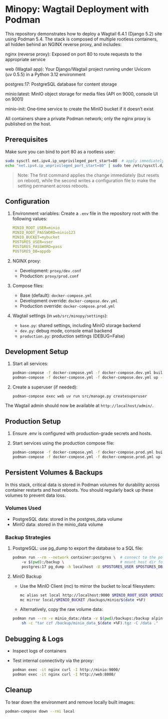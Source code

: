 # Minopy: Wagtail Deployment with Podman

This repository demonstrates how to deploy a Wagtail 6.4.1 (Django 5.2) site using Podman 5.4. The stack is composed of multiple rootless containers, all hidden behind an NGINX reverse proxy, and includes:

nginx (reverse proxy): Exposed on port 80 to route requests to the appropriate service

web (Wagtail app): Your Django/Wagtail project running under Uvicorn (uv 0.5.5) in a Python 3.12 environment

postgres:17: PostgreSQL database for content storage

minio:latest: MinIO object storage for media files (API on 9000, console UI on 9001)

minio-init: One‑time service to create the MinIO bucket if it doesn’t exist

All containers share a private Podman network; only the nginx proxy is published on the host.

## Prerequisites

Make sure you can bind to port 80 as a rootless user:

```bash
sudo sysctl net.ipv4.ip_unprivileged_port_start=80  # apply immediately until next reboot
echo "net.ipv4.ip_unprivileged_port_start=80" | sudo tee /etc/sysctl.d/rootles
```

> Note: The first command applies the change immediately (but resets on reboot), while the second writes a configuration file to make the setting permanent across reboots.

## Configuration

1. Environment variables: Create a `.env` file in the repository root with the following values:

    ```yml
    MINIO_ROOT_USER=minio
    MINIO_ROOT_PASSWORD=minio123
    MINIO_BUCKET=mybucket
    POSTGRES_USER=user
    POSTGRES_PASSWORD=pass
    POSTGRES_DB=appdb
    ```

2. NGINX proxy:

   - Development: `proxy/dev.conf`
   - Production: `proxy/prod.conf`

3. Compose files:

   - Base (default):       `docker-compose.yml`
   - Development override: `docker-compose.dev.yml`
   - Production override:  `docker-compose.prod.yml`

4. Wagtail settings (in `web/src/minopy/settings`):

   - `base.py`: shared settings, including MinIO storage backend
   - `dev.py`: debug mode, console email backend
   - `production.py`: production settings (DEBUG=False)

## Development Setup

1. Start all services:

   ```bash
   podman-compose -f docker-compose.yml -f docker-compose.dev.yml build web
   podman-compose -f docker-compose.yml -f docker-compose.dev.yml up -d
   ```

2. Create a superuser (if needed):

   `podman-compose exec web uv run src/manage.py createsuperuser`

The Wagtail admin should now be available at `http://localhost/admin/`.

## Production Setup

1. Ensure .env is configured with production-grade secrets and hosts.
2. Start services using the production compose file:

    ```bash
    podman-compose -f docker-compose.yml -f docker-compose.prod.yml build web
    podman-compose -f docker-compose.yml -f docker-compose.prod.yml up -d
    ```

## Persistent Volumes & Backups

In this stack, critical data is stored in Podman volumes for durability across container restarts and host reboots. You should regularly back up these volumes to prevent data loss.

### Volumes Used

- PostgreSQL data: stored in the postgres_data volume
- MinIO data: stored in the minio_data volume

### Backup Strategies

1. PostgreSQL: use pg_dump to export the database to a SQL file:

    ```bash
    podman run --rm --network container:postgres \  # connect to the postgres container
        -v $(pwd):/backup \                         # mount host dir for dump
        postgres:17 pg_dump -h localhost -U $POSTGRES_USER $POSTGRES_DB > backup_$(date +%F).sql
    ```

2. MinIO Backup

   - Use the MinIO Client (mc) to mirror the bucket to local filesystem:

      ```bash
      mc alias set local http://localhost:9000 $MINIO_ROOT_USER $MINIO_ROOT_PASSWORD
      mc mirror local/$MINIO_BUCKET /backups/minio/$(date +%F)
      ```

   - Alternatively, copy the raw volume data:

    ```bash
    podman run --rm -v minio_data:/data -v $(pwd)/backups:/backup alpine \  # raw copy
        sh -c "tar czf /backup/minio_data_$(date +%F).tgz -C /data ."
    ```

## Debugging & Logs

- Inspect logs of containers
- Test internal connectivity via the proxy:

    ```bash
    podman exec -it nginx curl -I http://minio:9000/
    podman exec -it nginx curl -I http://web:8000/
    ```

## Cleanup

To tear down the environment and remove locally built images:

   ```bash
   podman-compose down --rmi local
   ```